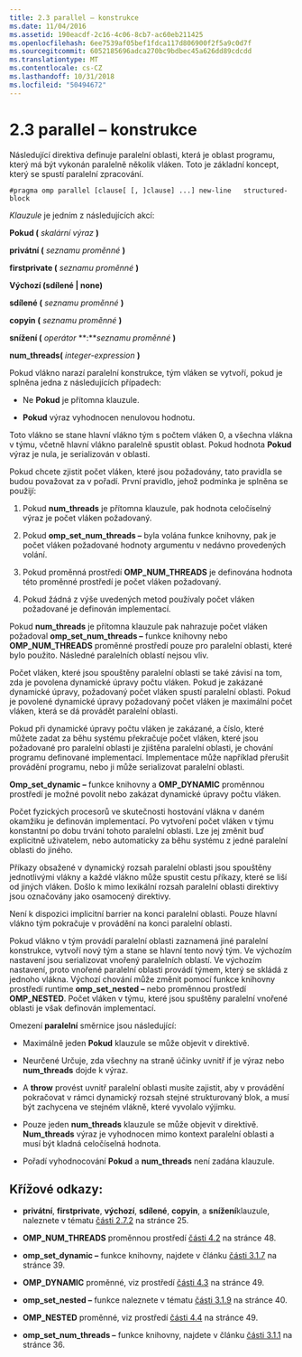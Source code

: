 ```yaml
---
title: 2.3 parallel – konstrukce
ms.date: 11/04/2016
ms.assetid: 190eacdf-2c16-4c06-8cb7-ac60eb211425
ms.openlocfilehash: 6ee7539af05bef1fdca117d806900f2f5a9c0d7f
ms.sourcegitcommit: 6052185696adca270bc9bdbec45a626dd89cdcdd
ms.translationtype: MT
ms.contentlocale: cs-CZ
ms.lasthandoff: 10/31/2018
ms.locfileid: "50494672"
---
```

# <a name="23-parallel-construct"></a>2.3 parallel – konstrukce

Následující direktiva definuje paralelní oblasti, která je oblast programu, který má být vykonán paralelně několik vláken. Toto je základní koncept, který se spustí paralelní zpracování.

```
#pragma omp parallel [clause[ [, ]clause] ...] new-line   structured-block
```

*Klauzule* je jedním z následujících akcí:

**Pokud (** *skalární výraz* **)**

**privátní (** *seznamu proměnné* **)**

**firstprivate (** *seznamu proměnné* **)**

**Výchozí (sdílené &#124; none)**

**sdílené (** *seznamu proměnné* **)**

**copyin (** *seznamu proměnné* **)**

**snížení (** *operátor* **:***seznamu proměnné* **)**

**num_threads(** *integer-expression* **)**

Pokud vlákno narazí paralelní konstrukce, tým vláken se vytvoří, pokud je splněna jedna z následujících případech:

- Ne **Pokud** je přítomna klauzule.

- **Pokud** výraz vyhodnocen nenulovou hodnotu.

Toto vlákno se stane hlavní vlákno tým s počtem vláken 0, a všechna vlákna v týmu, včetně hlavní vlákno paralelně spustit oblast. Pokud hodnota **Pokud** výraz je nula, je serializován v oblasti.

Pokud chcete zjistit počet vláken, které jsou požadovány, tato pravidla se budou považovat za v pořadí. První pravidlo, jehož podmínka je splněna se použijí:

1. Pokud **num_threads** je přítomna klauzule, pak hodnota celočíselný výraz je počet vláken požadovaný.

1. Pokud **omp_set_num_threads –** byla volána funkce knihovny, pak je počet vláken požadované hodnoty argumentu v nedávno provedených volání.

1. Pokud proměnná prostředí **OMP_NUM_THREADS** je definována hodnota této proměnné prostředí je počet vláken požadovaný.

1. Pokud žádná z výše uvedených metod používaly počet vláken požadované je definován implementací.

Pokud **num_threads** je přítomna klauzule pak nahrazuje počet vláken požadoval **omp_set_num_threads –** funkce knihovny nebo **OMP_NUM_THREADS** proměnné prostředí pouze pro paralelní oblasti, které bylo použito. Následné paralelních oblastí nejsou vliv.

Počet vláken, které jsou spouštěny paralelní oblasti se také závisí na tom, zda je povolena dynamické úpravy počtu vláken. Pokud je zakázané dynamické úpravy, požadovaný počet vláken spustí paralelní oblasti. Pokud je povolené dynamické úpravy požadovaný počet vláken je maximální počet vláken, která se dá provádět paralelní oblasti.

Pokud při dynamické úpravy počtu vláken je zakázané, a číslo, které můžete zadat za běhu systému překračuje počet vláken, které jsou požadované pro paralelní oblasti je zjištěna paralelní oblasti, je chování programu definované implementací. Implementace může například přerušit provádění programu, nebo ji může serializovat paralelní oblasti.

**Omp_set_dynamic –** funkce knihovny a **OMP_DYNAMIC** proměnnou prostředí je možné povolit nebo zakázat dynamické úpravy počtu vláken.

Počet fyzických procesorů ve skutečnosti hostování vlákna v daném okamžiku je definován implementací. Po vytvoření počet vláken v týmu konstantní po dobu trvání tohoto paralelní oblasti. Lze jej změnit buď explicitně uživatelem, nebo automaticky za běhu systému z jedné paralelní oblasti do jiného.

Příkazy obsažené v dynamický rozsah paralelní oblasti jsou spouštěny jednotlivými vlákny a každé vlákno může spustit cestu příkazy, které se liší od jiných vláken. Došlo k mimo lexikální rozsah paralelní oblasti direktivy jsou označovány jako osamocený direktivy.

Není k dispozici implicitní barrier na konci paralelní oblasti. Pouze hlavní vlákno tým pokračuje v provádění na konci paralelní oblasti.

Pokud vlákno v tým provádí paralelní oblasti zaznamená jiné paralelní konstrukce, vytvoří nový tým a stane se hlavní tento nový tým. Ve výchozím nastavení jsou serializovat vnořený paralelních oblastí. Ve výchozím nastavení, proto vnořené paralelní oblasti provádí týmem, který se skládá z jednoho vlákna. Výchozí chování může změnit pomocí funkce knihovny prostředí runtime **omp_set_nested –** nebo proměnnou prostředí **OMP_NESTED**. Počet vláken v týmu, které jsou spuštěny paralelní vnořené oblasti je však definován implementací.

Omezení **paralelní** směrnice jsou následující:

- Maximálně jeden **Pokud** klauzule se může objevit v direktivě.

- Neurčené Určuje, zda všechny na straně účinky uvnitř if je výraz nebo **num_threads** dojde k výraz.

- A **throw** provést uvnitř paralelní oblasti musíte zajistit, aby v provádění pokračovat v rámci dynamický rozsah stejné strukturovaný blok, a musí být zachycena ve stejném vlákně, které vyvolalo výjimku.

- Pouze jeden **num_threads** klauzule se může objevit v direktivě. **Num_threads** výraz je vyhodnocen mimo kontext paralelní oblasti a musí být kladná celočíselná hodnota.

- Pořadí vyhodnocování **Pokud** a **num_threads** není zadána klauzule.

## <a name="cross-references"></a>Křížové odkazy:

- **privátní**, **firstprivate**, **výchozí**, **sdílené**, **copyin**, a **snížení**klauzule, naleznete v tématu [části 2.7.2](../../parallel/openmp/2-7-2-data-sharing-attribute-clauses.md) na stránce 25.

- **OMP_NUM_THREADS** proměnnou prostředí [části 4.2](../../parallel/openmp/4-2-omp-num-threads.md) na stránce 48.

- **omp_set_dynamic –** funkce knihovny, najdete v článku [části 3.1.7](../../parallel/openmp/3-1-7-omp-set-dynamic-function.md) na stránce 39.

- **OMP_DYNAMIC** proměnné, viz prostředí [části 4.3](../../parallel/openmp/4-3-omp-dynamic.md) na stránce 49.

- **omp_set_nested –** funkce naleznete v tématu [části 3.1.9](../../parallel/openmp/3-1-9-omp-set-nested-function.md) na stránce 40.

- **OMP_NESTED** proměnné, viz prostředí [části 4.4](../../parallel/openmp/4-4-omp-nested.md) na stránce 49.

- **omp_set_num_threads –** funkce knihovny, najdete v článku [části 3.1.1](../../parallel/openmp/3-1-1-omp-set-num-threads-function.md) na stránce 36.